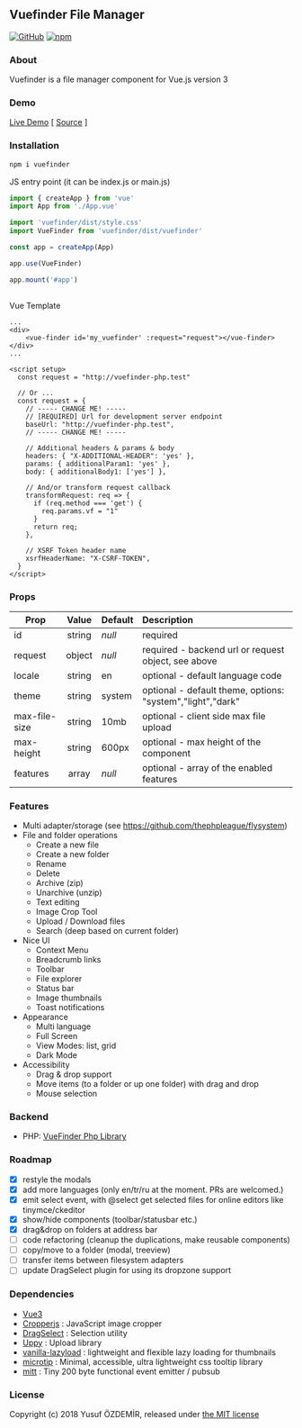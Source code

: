 ## Vuefinder File Manager

[![GitHub](https://img.shields.io/github/license/n1crack/vuefinder)](https://github.com/n1crack/vuefinder/blob/master/LICENSE) 
[![npm](https://img.shields.io/npm/v/vuefinder)](https://www.npmjs.com/package/vuefinder)


### About
Vuefinder is a file manager component for Vue.js version 3

### Demo
[Live Demo](https://vuefinder.ozdemir.be/) [ [Source](https://github.com/n1crack/vuefinder.ozdemir.be) ]

### Installation


```bash
npm i vuefinder
```

JS entry point (it can be index.js or main.js)
```js
import { createApp } from 'vue'
import App from './App.vue'

import 'vuefinder/dist/style.css'
import VueFinder from 'vuefinder/dist/vuefinder'

const app = createApp(App)

app.use(VueFinder)

app.mount('#app')
 
```
Vue Template
```vue
...
<div>
    <vue-finder id='my_vuefinder' :request="request"></vue-finder>
</div>
...

<script setup>
  const request = "http://vuefinder-php.test"
  
  // Or ...
  const request = {
    // ----- CHANGE ME! -----
    // [REQUIRED] Url for development server endpoint
    baseUrl: "http://vuefinder-php.test",
    // ----- CHANGE ME! -----

    // Additional headers & params & body
    headers: { "X-ADDITIONAL-HEADER": 'yes' },
    params: { additionalParam1: 'yes' },
    body: { additionalBody1: ['yes'] },

    // And/or transform request callback
    transformRequest: req => {
      if (req.method === 'get') {
        req.params.vf = "1"
      }
      return req;
    },

    // XSRF Token header name
    xsrfHeaderName: "X-CSRF-TOKEN",
  }
</script>
```

### Props

| Prop          | Value  | Default | Description                                                |
|---------------|:------:|---------|:-----------------------------------------------------------|
| id            | string | _null_  | required                                                   |
| request       | object | _null_  | required - backend url or request object, see above        |
| locale        | string | en      | optional - default language code                           |
| theme         | string | system  | optional - default theme, options: "system","light","dark" |
| max-file-size | string | 10mb    | optional - client side max file upload                     |
| max-height    | string | 600px   | optional - max height of the component                     |
| features      | array  | _null_  | optional - array of the enabled features                   |

### Features 
- Multi adapter/storage (see https://github.com/thephpleague/flysystem)
- File and folder operations
  - Create a new file
  - Create a new folder
  - Rename
  - Delete
  - Archive (zip)
  - Unarchive (unzip)
  - Text editing
  - Image Crop Tool
  - Upload / Download files
  - Search (deep based on current folder)
- Nice UI
  - Context Menu
  - Breadcrumb links
  - Toolbar
  - File explorer
  - Status bar
  - Image thumbnails
  - Toast notifications
- Appearance
  - Multi language
  - Full Screen
  - View Modes: list, grid
  - Dark Mode
- Accessibility
  - Drag & drop support
  - Move items (to a folder or up one folder) with drag and drop
  - Mouse selection

### Backend
- PHP: [VueFinder Php Library](https://github.com/n1crack/vuefinder-php)

### Roadmap
- [x] restyle the modals
- [x] add more languages (only en/tr/ru at the moment. PRs are welcomed.)
- [x] emit select event, with @select get selected files for online editors like tinymce/ckeditor
- [x] show/hide components (toolbar/statusbar etc.)
- [x] drag&drop on folders at address bar
- [ ] code refactoring (cleanup the duplications, make reusable components)
- [ ] copy/move to a folder (modal, treeview)
- [ ] transfer items between filesystem adapters
- [ ] update DragSelect plugin for using its dropzone support

### Dependencies
 - [Vue3](https://vuejs.org/)
 - [Cropperjs](https://github.com/fengyuanchen/cropperjs)  : JavaScript image cropper
 - [DragSelect](https://github.com/ThibaultJanBeyer/DragSelect/) : Selection utility
 - [Uppy](https://github.com/transloadit/uppy) : Upload library
 - [vanilla-lazyload](https://github.com/verlok/vanilla-lazyload) : lightweight and flexible lazy loading for thumbnails
 - [microtip](https://github.com/ghosh/microtip) : Minimal, accessible, ultra lightweight css tooltip library
 - [mitt](https://github.com/developit/mitt) : Tiny 200 byte functional event emitter / pubsub

### License
Copyright (c) 2018 Yusuf ÖZDEMİR, released under [the MIT license](LICENSE)
